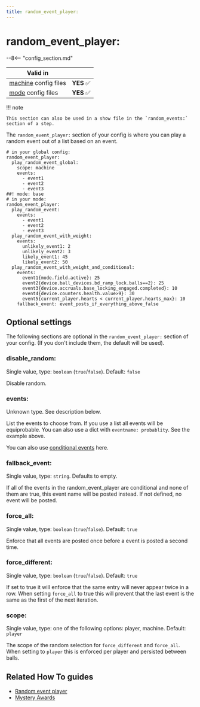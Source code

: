 ```yaml
---
title: random_event_player:
---
```


# random_event_player:


--8<-- "config_section.md"

| Valid in | |
|-----|:----:|
|[machine](instructions/machine_config.md) config files |**YES** :white_check_mark:|
|[mode](instructions/mode_config.md) config files|**YES** :white_check_mark:|

!!! note

    This section can also be used in a show file in the `random_events:`
    section of a step.

The `random_event_player:` section of your config is where you can play
a random event out of a list based on an event.

``` mpf-config
# in your global config:
random_event_player:
  play_random_event_global:
    scope: machine
    events:
      - event1
      - event2
      - event3
##! mode: base
# in your mode:
random_event_player:
  play_random_event:
    events:
      - event1
      - event2
      - event3
  play_random_event_with_weight:
    events:
      unlikely_event1: 2
      unlikely_event2: 3
      likely_event1: 45
      likely_event2: 50
  play_random_event_with_weight_and_conditional:
    events:
      event1{mode.field.active}: 25
      event2{device.ball_devices.bd_ramp_lock.balls==2}: 25
      event3{device.accruals.base_locking_engaged.completed}: 10
      event4{device.counters.health.value>9}: 30
      event5{current_player.hearts < current_player.hearts_max}: 10
    fallback_event: event_posts_if_everything_above_false
```

## Optional settings

The following sections are optional in the `random_event_player:`
section of your config. (If you don't include them, the default will be
used).

### disable_random:

Single value, type: `boolean` (`true`/`false`). Default: `false`

Disable random.

### events:

Unknown type. See description below.

List the events to choose from. If you use a list all events will be
equiprobable. You can also use a dict with `eventname: probablity`. See
the example above.

You can also use
[conditional events](../events/overview/conditional.md) here.

### fallback_event:

Single value, type: `string`. Defaults to empty.

If all of the events in the random_event_player are conditional and none
of them are true, this event name will be posted instead. If not
defined, no event will be posted.

### force_all:

Single value, type: `boolean` (`true`/`false`). Default: `true`

Enforce that all events are posted once before a event is posted a
second time.

### force_different:

Single value, type: `boolean` (`true`/`false`). Default: `true`

If set to true it will enforce that the same entry will never appear
twice in a row. When setting `force_all` to true this will prevent that
the last event is the same as the first of the next iteration.

### scope:

Single value, type: one of the following options: player, machine.
Default: `player`

The scope of the random selection for `force_different` and `force_all`.
When setting to `player` this is enforced per player and persisted
between balls.

## Related How To guides

* [Random event player](../config_players/random_event_player.md)
* [Mystery Awards](../game_design/game_modes/mystery_award.md)
